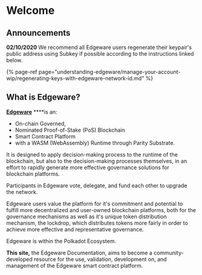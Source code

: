 # Welcome

## Announcements

**02/10/2020** We recommend all Edgeware users regenerate their keypair's public address using Subkey if possible according to the instructions linked below.

{% page-ref page="understanding-edgeware/manage-your-account-wip/regenerating-keys-with-edgeware-network-id.md" %}

## What is Edgeware?

[**Edgeware**](https://edgewa.re/) ****is an:

* On-chain Governed,
* Nominated Proof-of-Stake \(PoS\) Blockchain
* Smart Contract Platform
* with a WASM \(WebAssembly\) Runtime through Parity Substrate.

It is designed to apply decision-making process to the runtime of the blockchain, but also to the decision-making processes themselves, in an effort to rapidly generate more effective governance solutions for blockchain platforms. 

Participants in Edgeware vote, delegate, and fund each other to upgrade the network.

Edgeware users value the platform for it's commitment and potential to fulfill more decentralized and user-owned blockchain platforms, both for the governance mechanisms as well as it's unique token distribution mechanism, the lockdrop, which distributes tokens more fairly in order to achieve more effective and representative governance. 

Edgeware is within the Polkadot Ecosystem.

**This site,** the Edgeware Documentation, aims to become a community-developed resource for the use, validation, development on, and management of the Edgeware smart contract platform.

